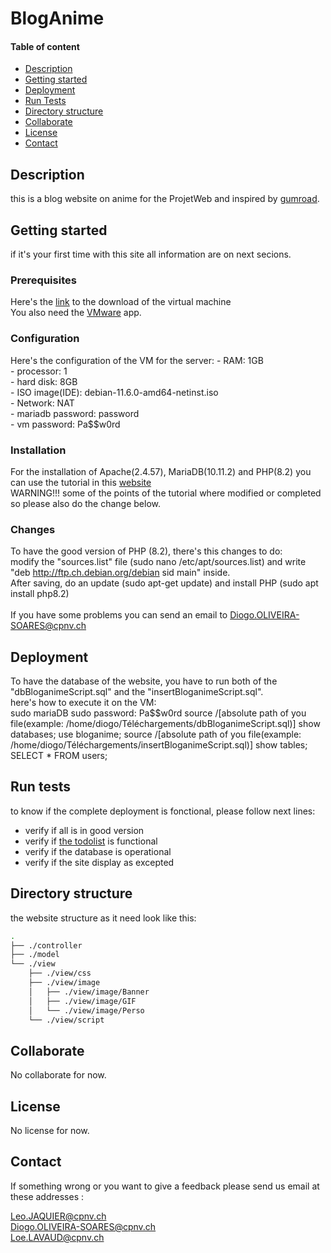 # BlogAnime

#### Table of content
- [Description](#description)
- [Getting started](#getting-started)
- [Deployment](#deployment)
- [Run Tests](#run-tests)
- [Directory structure](#directory-structure)
- [Collaborate](#collaborate)
- [License](#license)
- [Contact](#contact)

## Description
this is a blog website on anime for the ProjetWeb and
inspired by [gumroad](https://gumroad.com/blog).
## Getting started

if it's your first time with this site all information are on next secions.


### Prerequisites
Here's the [link](https://www.swisstransfer.com/d/829bca6b-2c7f-40c8-b2ec-23188e21d041) to the download of the virtual machine<br>
You also need the [VMware](https://www.vmware.com/products/workstation-pro.html) app.

### Configuration
Here's the configuration of the VM for the server:
    - RAM: 1GB<br>
    - processor: 1<br>
    - hard disk: 8GB<br>
    - ISO image(IDE): debian-11.6.0-amd64-netinst.iso<br>
    - Network: NAT<br>
    - mariadb password: password<br>
    - vm password: Pa$$w0rd

### Installation
For the installation of Apache(2.4.57), MariaDB(10.11.2) and PHP(8.2) you can use the tutorial in this [website](https://www.digitalocean.com/community/tutorials/how-to-install-linux-apache-mariadb-php-lamp-stack-on-debian-10)<br>
WARNING!!! some of the points of the tutorial where modified or completed so please also do the change below.<br>
### Changes
To have the good version of PHP (8.2), there's this changes to do:<br>
modify the "sources.list" file (sudo nano /etc/apt/sources.list) and write "deb http://ftp.ch.debian.org/debian sid main" inside.<br>
After saving, do an update (sudo apt-get update) and install PHP (sudo apt install php8.2)<br>
<br>
If you have some problems you can send an email to Diogo.OLIVEIRA-SOARES@cpnv.ch
## Deployment
To have the database of the website, you have to run both of the "dbBloganimeScript.sql" and the "insertBloganimeScript.sql".<br>
here's how to execute it on the VM:<br>
sudo mariaDB
sudo password: Pa$$w0rd
source /[absolute path of you file(example: /home/diogo/Téléchargements/dbBloganimeScript.sql)]
show databases;
use bloganime;
source /[absolute path of you file(example: /home/diogo/Téléchargements/insertBloganimeScript.sql)]
show tables;
SELECT * FROM users;

## Run tests
to know if the  complete deployment is fonctional, please follow next lines:

* verify if all is in good version
* verify if [the todolist](https://www.digitalocean.com/community/tutorials/how-to-install-linux-apache-mariadb-php-lamp-stack-on-debian-10) is functional
* verify if the database is operational 
* verify if the site display as excepted


## Directory structure
the website structure as it need look like this:
```bash
.
├── ./controller
├── ./model
└── ./view
    ├── ./view/css
    ├── ./view/image
    │   ├── ./view/image/Banner
    │   ├── ./view/image/GIF
    │   └── ./view/image/Perso
    └── ./view/script
```
## Collaborate
No collaborate for now.
## License
No license for now.
## Contact
If something wrong or you want to give a feedback please send us email at these addresses : <br>

Leo.JAQUIER@cpnv.ch <br>
Diogo.OLIVEIRA-SOARES@cpnv.ch<br>
Loe.LAVAUD@cpnv.ch
